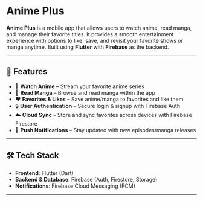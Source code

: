 # Anime Plus  

**Anime Plus** is a mobile app that allows users to watch anime, read manga, and manage their favorite titles. It provides a smooth entertainment experience with options to like, save, and revisit your favorite shows or manga anytime. Built using **Flutter** with **Firebase** as the backend.  

---

## 🚀 Features  
- 🎥 **Watch Anime** – Stream your favorite anime series  
- 📖 **Read Manga** – Browse and read manga within the app  
- ❤️ **Favorites & Likes** – Save anime/manga to favorites and like them  
- 🔒 **User Authentication** – Secure login & signup with Firebase Auth  
- ☁️ **Cloud Sync** – Store and sync favorites across devices with Firebase Firestore  
- 🔔 **Push Notifications** – Stay updated with new episodes/manga releases  

---

## 🛠️ Tech Stack  
- **Frontend**: Flutter (Dart)  
- **Backend & Database**: Firebase (Auth, Firestore, Storage)  
- **Notifications**: Firebase Cloud Messaging (FCM)  

---
